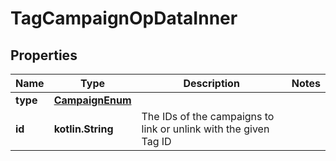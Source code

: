 
# TagCampaignOpDataInner

## Properties
| Name | Type | Description | Notes |
| ------------ | ------------- | ------------- | ------------- |
| **type** | [**CampaignEnum**](CampaignEnum.md) |  |  |
| **id** | **kotlin.String** | The IDs of the campaigns to link or unlink with the given Tag ID |  |



